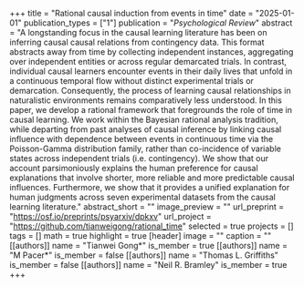 +++
title = "Rational causal induction from events in time"
date = "2025-01-01"
publication_types = ["1"]
publication = "_Psychological Review_"
abstract = "A longstanding focus in the causal learning literature has been on inferring causal causal relations from contingency data. This format abstracts away from time by collecting independent instances, aggregating over independent entities or across regular demarcated trials. In contrast, individual causal learners encounter events in their daily lives that unfold in a continuous temporal flow without distinct experimental trials or demarcation. Consequently, the process of learning causal relationships in naturalistic environments remains comparatively less understood. In this paper, we develop a rational framework that foregrounds the role of time in causal learning. We work within the Bayesian rational analysis tradition, while departing from past analyses of causal inference by linking causal influence with dependence between events in continuous time via the Poisson-Gamma distribution family, rather than co-incidence of variable states across independent trials (i.e. contingency). We show that our account parsimoniously explains the human preference for causal explanations that involve shorter, more reliable and more predictable causal influences. Furthermore, we show that it provides a unified explanation for human judgments across seven experimental datasets from the causal learning literature."
abstract_short = ""
image_preview = ""
url_preprint = "https://osf.io/preprints/psyarxiv/dpkxv"
url_project = "https://github.com/tianweigong/rational_time"
selected = true
projects = []
tags = []
math = true
highlight = true
[header]
image = ""
caption = ""
[[authors]]
	name = "Tianwei Gong*"
	is_member = true
[[authors]]
	name = "M Pacer*"
	is_member = false
[[authors]]
	name = "Thomas L. Griffiths"
	is_member = false
[[authors]]
	name = "Neil R. Bramley"
	is_member = true
+++
